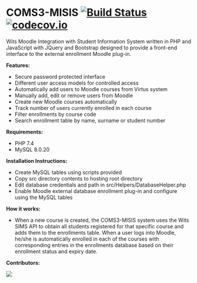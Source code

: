 # COMS3-MISIS [![Build Status](https://travis-ci.org/1826461/COMS3-MISIS.svg?branch=master)](https://travis-ci.org/1826461/COMS3-MISIS) [![codecov.io](https://codecov.io/gh/1826461/COMS3-MISIS/coverage.svg?branch=master)](https://codecov.io/gh/1826461/COMS3-MISIS)
Wits Moodle Integration with Student Information System written in PHP and JavaScript with JQuery and Bootstrap designed to provide a front-end interface to the external enrollment Moodle plug-in. 

**Features:**
  - Secure password protected interface
  - Different user access models for controlled access
  - Automatically add users to Moodle courses from Virtus system
  - Manually add, edit or remove users from Moodle
  - Create new Moodle courses automatically
  - Track number of users currently enrolled in each course
  - Filter enrollments by course code
  - Search enrollment table by name, surname or student number

**Requirements:**
  - PHP 7.4
  - MySQL 8.0.20
  
**Installation Instructions:**
  - Create MySQL tables using scripts provided
  - Copy src directory contents to hosting root directory
  - Edit database credentials and path in src/Helpers/DatabaseHelper.php
  - Enable Moodle external database enrollment plug-in and configure using the MySQL tables
  
**How it works:**
  - When a new course is created, the COMS3-MISIS system uses the Wits SIMS API to obtain all students registered for that specific course and adds them to the enrollments table. When a user logs into Moodle, he/she is automatically enrolled in each of the courses with corresponding entries in the enrollments database based on their enrollment status and expiry date. 

**Contributors:**

<a href="https://github.com/1826461/COMS3-MISIS/graphs/contributors">
  <img src="https://contributors-img.web.app/image?repo=1826461/COMS3-MISIS" />
</a>


